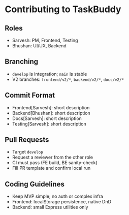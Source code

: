 # Contributing to TaskBuddy

## Roles
- Sarvesh: PM, Frontend, Testing
- Bhushan: UI/UX, Backend

## Branching
- `develop` is integration; `main` is stable
- V2 branches: `frontend/v2/*`, `backend/v2/*`, `docs/v2/*`

## Commit Format
- Frontend[Sarvesh]: short description
- Backend[Bhushan]: short description
- Docs[Sarvesh]: short description
- Testing[Sarvesh]: short description

## Pull Requests
- Target `develop`
- Request a reviewer from the other role
- CI must pass (FE build, BE sanity-check)
- Fill PR template and confirm local run

## Coding Guidelines
- Keep MVP simple; no auth or complex infra
- Frontend: localStorage persistence, native DnD
- Backend: small Express utilities only

